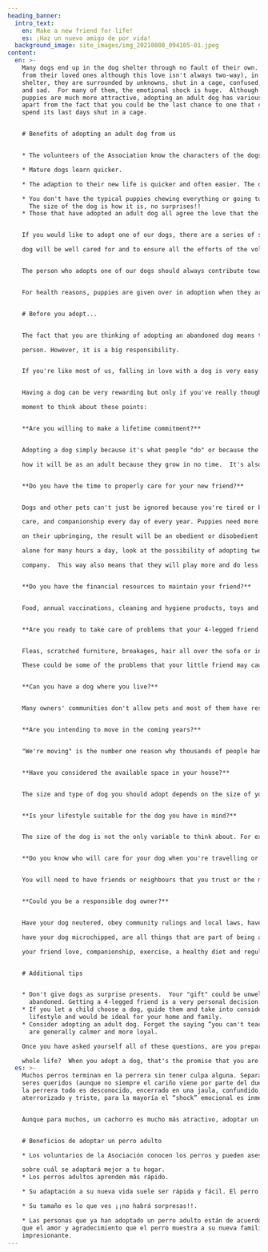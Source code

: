 ```yaml
---
heading_banner:
  intro_text:
    en: Make a new friend for life!
    es: ¡Haz un nuevo amigo de por vida!
  background_image: site_images/img_20210808_094105-01.jpeg
content:
  en: >-
    Many dogs end up in the dog shelter through no fault of their own. Separated
    from their loved ones although this love isn't always two-way), in the
    shelter, they are surrounded by unknowns, shut in a cage, confused, scared,
    and sad.  For many of them, the emotional shock is huge.  Although for many,
    puppies are much more attractive, adopting an adult dog has various benefits
    apart from the fact that you could be the last chance to one that could
    spend its last days shut in a cage.


    # Benefits of adopting an adult dog from us


    * The volunteers of the Association know the characters of the dogs and can advise you which would adapt best to your home.  

    * Mature dogs learn quicker.  

    * The adaption to their new life is quicker and often easier. The dog will adapt to the way of its new home, like basic discipline, going to the toilet outside, etc.  

    * You don't have the typical puppies chewing everything or going to the toilet everywhere.
      The size of the dog is how it is, no surprises!!
    * Those that have adopted an adult dog all agree the love that the dog shows towards its new owners is amazing.


    If you would like to adopt one of our dogs, there are a series of steps that you should follow so that the

    dog will be well cared for and to ensure all the efforts of the volunteers and helpers of the Association have not been in vain. The adoption process begins with the completion of a questionnaire (please contact us for more details).


    The person who adopts one of our dogs should always contribute towards the expenses by way of a donation (varies depending on the dog).  This serves to cover a small part of the vet bills such as the internal and external deworming, rabies injection, annual injections, neutering and microchip.  These contributions are essential in order for us to continue our work caring for and looking for homes for abandoned dogs as we don't receive grants from any official institutions.


    For health reasons, puppies are given over in adoption when they are a minimum of 1 month old.  For any further information, please do not hesitate to contact us.


    # Before you adopt...


    The fact that you are thinking of adopting an abandoned dog means that you are a responsible and caring

    person. However, it is a big responsibility.


    If you're like most of us, falling in love with a dog is very easy because sharing your home with a four-legged friend can be one of the greatest pleasures in life. Dogs give us unconditional loyalty and acceptance, constant companionship and even help us to relax after a stressful day at work.


    Having a dog can be very rewarding but only if you've really thought it through before you adopt. Take a

    moment to think about these points:


    **Are you willing to make a lifetime commitment?**


    Adopting a dog simply because it's what people "do" or because the kids have been pining for a puppy usually ends in a big mistake.  Consider that dogs can live 10-18 years.  Don't adopt one on impulse.  First, make sure that everyone in the family is in agreement to having and caring for one.  If it's a puppy, think

    how it will be as an adult because they grow in no time.  It's also important to make sure that no one in the family is allergic or asthmatic, as these illnesses are one of the most common reasons why people decide to get rid of their dogs. Dogs are another member of the family. If you're not willing to make this commitment for life, do not adopt a dog. You will only end up abandoning it and breaking its heart, or worse.


    **Do you have the time to properly care for your new friend?**


    Dogs and other pets can't just be ignored because you're tired or busy. They need food, water, exercise,

    care, and companionship every day of every year. Puppies need more time than adults because depending

    on their upbringing, the result will be an obedient or disobedient dog. If you think your friend will be

    alone for many hours a day, look at the possibility of adopting two so that they will have each other for

    company.  This way also means that they will play more and do less damage due to boredom.  Many dogs that are in shelters are there because their owners didn't realize how long it would take to care for them.


    **Do you have the financial resources to maintain your friend?**


    Food, annual vaccinations, cleaning and hygiene products, toys and veterinary emergencies are some of the costs you need to take into account.  He deserves a good quality of life, adequate food that meets the nutritional requirements plus regular visits to the vet for vaccinations.  Without the proper nutrition and without their vaccinations, the dog could get ill and then you run the risk of even more expenses by taking them to the vet to treat the illness.


    **Are you ready to take care of problems that your 4-legged friend may cause?**


    Fleas, scratched furniture, breakages, hair all over the sofa or in the air, keeps you awake some nights, etc.

    These could be some of the problems that your little friend may cause.


    **Can you have a dog where you live?**


    Many owners' communities don't allow pets and most of them have restrictions. Make sure you know what the rules and regulations are before you bring a dog home.


    **Are you intending to move in the coming years?**


    "We're moving" is the number one reason why thousands of people hand in their dogs to shelters. If you're planning on moving in the future, you need to be willing to find and move to a place where pets are allowed. If you have to face a crisis in your life, such as a divorce or death, would you be willing to keep your dog?


    **Have you considered the available space in your house?**


    The size and type of dog you should adopt depends on the size of your home and above all, the nature and behaviour of the animal.  Take into consideration that big dogs may need large spaces to exercise and develop properly.  Although this is not always the case, a large but quiet dog can adapt perfectly to a 50m2 apartment.


    **Is your lifestyle suitable for the dog you have in mind?**


    The size of the dog is not the only variable to think about. For example, some small dogs are very active and need plenty of exercise to be calm and they often bark at any noise. On the other hand, some big dogs are very quiet and are happy and content to lie on the couch all day. Before adopting, do some research and ask for information. In this way, you will ensure that you choose the dog that will fit in with your lifestyle.


    **Do you know who will care for your dog when you're travelling or on holiday?**


    You will need to have friends or neighbours that you trust or the money to pay for kennels.


    **Could you be a responsible dog owner?**


    Have your dog neutered, obey community rulings and local laws, have the correct paperwork or licenses,

    have your dog microchipped, are all things that are part of being a responsible owner. Of course, giving

    your friend love, companionship, exercise, a healthy diet and regular veterinary care are also essential.


    # Additional tips


    * Don't give dogs as surprise presents.  Your "gift" could be unwelcome and finish up being
      abandoned. Getting a 4-legged friend is a very personal decision.
    * If you let a child choose a dog, guide them and take into consideration one that best suits your
      lifestyle and would be ideal for your home and family.
    * Consider adopting an adult dog. Forget the saying “you can't teach an old dog new tricks”. They
      are generally calmer and more loyal.

    Once you have asked yourself all of these questions, are you prepared to keep and care for a dog for its

    whole life?  When you adopt a dog, that's the promise that you are making.
  es: >-
    Muchos perros terminan en la perrera sin tener culpa alguna. Separado de su
    seres queridos (aunque no siempre el cariño viene por parte del dueño), en
    la perrera todo es desconocido, encerrado en una jaula, confundido,
    aterrorizado y triste, para la mayoría el “shock” emocional es inmenso.


    Aunque para muchos, un cachorro es mucho más atractivo, adoptar un perro adulto tiene varios beneficios, aparte de que posiblemente serás su última oportunidad para evitar pasar sus últimos días encerrado en una jaula.


    # Beneficios de adoptar un perro adulto

    * Los voluntarios de la Asociación conocen los perros y pueden asesorarte

    sobre cuál se adaptará mejor a tu hogar.
    * Los perros adultos aprenden más rápido.

    * Su adaptación a su nueva vida suele ser rápida y fácil. El perro se adaptará a las costumbres de su nuevo hogar aprendiendo comandos básicos, dónde tiene que ir para hacer sus necesidades, etc.

    * Su tamaño es lo que ves ¡¡no habrá sorpresas!!.

    * Las personas que ya han adoptado un perro adulto están de acuerdo en
    que el amor y agradecimiento que el perro muestra a su nueva familia es
    impresionante.
---
```

